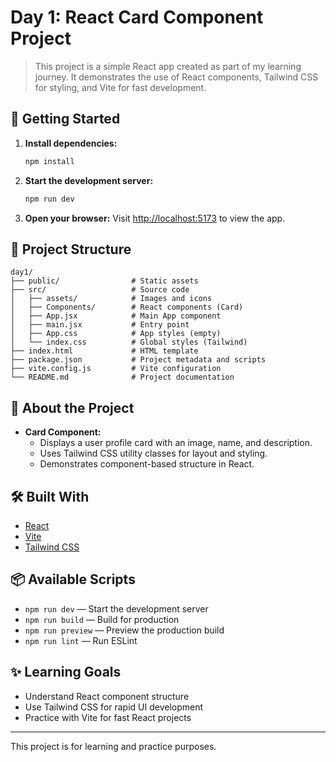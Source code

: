 
# Day 1: React Card Component Project

>This project is a simple React app created as part of my learning journey. It demonstrates the use of React components, Tailwind CSS for styling, and Vite for fast development.

## 🚀 Getting Started

1. **Install dependencies:**
	```bash
	npm install
	```
2. **Start the development server:**
	```bash
	npm run dev
	```
3. **Open your browser:**
	Visit [http://localhost:5173](http://localhost:5173) to view the app.

## 📁 Project Structure

```
day1/
├── public/                # Static assets
├── src/                   # Source code
│   ├── assets/            # Images and icons
│   ├── Components/        # React components (Card)
│   ├── App.jsx            # Main App component
│   ├── main.jsx           # Entry point
│   ├── App.css            # App styles (empty)
│   └── index.css          # Global styles (Tailwind)
├── index.html             # HTML template
├── package.json           # Project metadata and scripts
├── vite.config.js         # Vite configuration
└── README.md              # Project documentation
```

## 📝 About the Project

- **Card Component:**
  - Displays a user profile card with an image, name, and description.
  - Uses Tailwind CSS utility classes for layout and styling.
  - Demonstrates component-based structure in React.

## 🛠️ Built With

- [React](https://react.dev/)
- [Vite](https://vitejs.dev/)
- [Tailwind CSS](https://tailwindcss.com/)

## 📦 Available Scripts

- `npm run dev` — Start the development server
- `npm run build` — Build for production
- `npm run preview` — Preview the production build
- `npm run lint` — Run ESLint

## ✨ Learning Goals

- Understand React component structure
- Use Tailwind CSS for rapid UI development
- Practice with Vite for fast React projects

---
This project is for learning and practice purposes.
